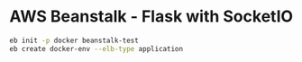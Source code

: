 # AWS Beanstalk - Flask with SocketIO

```bash
eb init -p docker beanstalk-test
eb create docker-env --elb-type application
```
